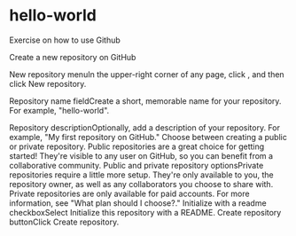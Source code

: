 # hello-world
Exercise on how to use Github

Create a new repository on GitHub

New repository menuIn the upper-right corner of any page, click , and then click New repository.

Repository name fieldCreate a short, memorable name for your repository. For example, "hello-world".

Repository descriptionOptionally, add a description of your repository. For example, "My first repository on GitHub."
Choose between creating a public or private repository.
Public repositories are a great choice for getting started! They're visible to any user on GitHub, so you can benefit from a collaborative community.
Public and private repository optionsPrivate repositories require a little more setup. They're only available to you, the repository owner, as well as any collaborators you choose to share with. Private repositories are only available for paid accounts. For more information, see "What plan should I choose?."
Initialize with a readme checkboxSelect Initialize this repository with a README.
Create repository buttonClick Create repository.
